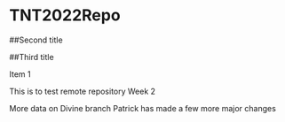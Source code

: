 # TNT2022Repo

##Second title

##Third title

Item 1

This is to test remote repository
Week 2

More data on Divine branch
Patrick has made a few more major changes
